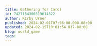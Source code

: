 ```yaml
---
title: Gathering for Carol
id: 7427154300319614322
author: Kirby Urner
published: 2024-02-01T07:56:00.000-08:00
updated: 2024-02-15T10:01:54.817-08:00
blog: world_game
tags: 
---
```


